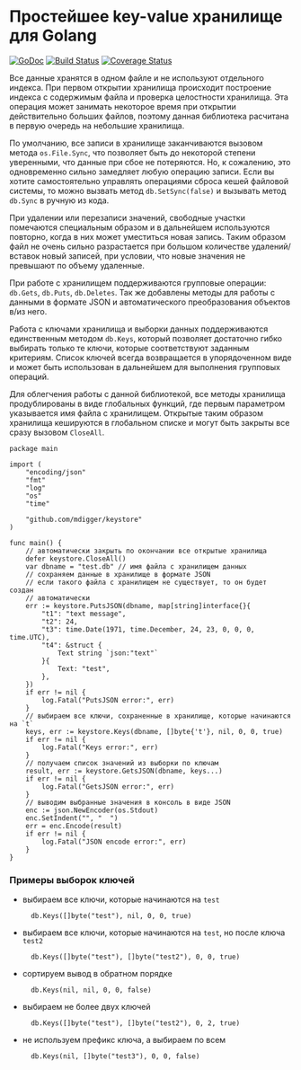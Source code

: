 # Простейшее key-value хранилище для Golang

[![GoDoc](https://godoc.org/github.com/mdigger/keystore?status.svg)](https://godoc.org/github.com/mdigger/keystore)
[![Build Status](https://travis-ci.org/mdigger/keystore.svg?branch=master)](https://travis-ci.org/mdigger/keystore)
[![Coverage Status](https://coveralls.io/repos/github/mdigger/keystore/badge.svg?branch=master)](https://coveralls.io/github/mdigger/keystore?branch=master)

Все данные хранятся в одном файле и не используют отдельного индекса.
При первом открытии хранилища происходит построение индекса с содержимым
файла и проверка целостности хранилища. Эта операция может занимать некоторое
время при открытии действительно больших файлов, поэтому данная библиотека
расчитана в первую очередь на небольшие хранилища.

По умолчанию, все записи в хранилище заканчиваются вызовом метода
`os.File.Sync`, что позволяет быть до некоторой степени уверенными, что
данные при сбое не потеряются. Но, к сожалению, это одновременно сильно
замедляет любую операцию записи. Если вы хотите самостоятельно управлять
операциями сброса кешей файловой системы, то можно вызвать метод
`db.SetSync(false)` и вызывать метод `db.Sync` в ручную из кода.

При удалении или перезаписи значений, свободные участки помечаются
специальным образом и в дальнейшем используются повторно, когда в них может
уместиться новая запись. Таким образом файл не очень сильно разрастается
при большом количестве удалений/вставок новый записей, при условии, что новые
значения не превышают по объему удаленные.

При работе с хранилищем поддерживаются групповые операции: `db.Gets`,
`db.Puts`, `db.Deletes`. Так же добавлены методы для работы с данными
в формате JSON и автоматического преобразования объектов в/из него.

Работа с ключами хранилища и выборки данных поддерживаются единственным
методом `db.Keys`, который позволяет достаточно гибко выбирать только те
ключи, которые соответствуют заданным критериям. Список ключей всегда
возвращается в упорядоченном виде и может быть использован в дальнейшем
для выполнения групповых операций.

Для облегчения работы с данной библиотекой, все методы хранилища
продублированы в виде глобальных функций, где первым параметром указывается
имя файла с хранилищем. Открытые таким образом хранилища кешируются в
глобальном списке и могут быть закрыты все сразу вызовом `CloseAll`.

```golang
package main

import (
	"encoding/json"
	"fmt"
	"log"
	"os"
	"time"

	"github.com/mdigger/keystore"
)

func main() {
	// автоматически закрыть по окончании все открытые хранилища
	defer keystore.CloseAll()
	var dbname = "test.db" // имя файла с хранилищем данных
	// сохраняем данные в хранилище в формате JSON
	// если такого файла с хранилищем не существует, то он будет создан
	// автоматически
	err := keystore.PutsJSON(dbname, map[string]interface{}{
		"t1": "text message",
		"t2": 24,
		"t3": time.Date(1971, time.December, 24, 23, 0, 0, 0, time.UTC),
		"t4": &struct {
			Text string `json:"text"`
		}{
			Text: "test",
		},
	})
	if err != nil {
		log.Fatal("PutsJSON error:", err)
	}
	// выбираем все ключи, сохраненные в хранилище, которые начинаются на `t`
	keys, err := keystore.Keys(dbname, []byte{'t'}, nil, 0, 0, true)
	if err != nil {
		log.Fatal("Keys error:", err)
	}
	// получаем список значений из выборки по ключам
	result, err := keystore.GetsJSON(dbname, keys...)
	if err != nil {
		log.Fatal("GetsJSON error:", err)
	}
	// выводим выбранные значения в консоль в виде JSON
	enc := json.NewEncoder(os.Stdout)
	enc.SetIndent("", "  ")
	err = enc.Encode(result)
	if err != nil {
		log.Fatal("JSON encode error:", err)
	}
}
```

### Примеры выборок ключей

- выбираем все ключи, которые начинаются на `test`

    	db.Keys([]byte("test"), nil, 0, 0, true)

- выбираем все ключи, которые начинаются на `test`, но после ключа `test2`

    	db.Keys([]byte("test"), []byte("test2"), 0, 0, true)

- сортируем вывод в обратном порядке

    	db.Keys(nil, nil, 0, 0, false)

- выбираем не более двух ключей

	    db.Keys([]byte("test"), []byte("test2"), 0, 2, true)

- не используем префикс ключа, а выбираем по всем

	    db.Keys(nil, []byte("test3"), 0, 0, false)
